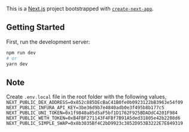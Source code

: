 This is a [Next.js](https://nextjs.org/) project bootstrapped with [`create-next-app`](https://github.com/vercel/next.js/tree/canary/packages/create-next-app).

## Getting Started

First, run the development server:

```bash
npm run dev
# or
yarn dev
```

## Note

Create `.env.local` file in the root folder with the following values,
`NEXT_PUBLIC_DEX_ADDRESS=0x852c885DEcBaC41B0fe0b0923122bB3963e54f09`
`NEXT_PUBLIC_INFURA_API_KEY=3be36d9b7e4840adb0e3f495b8b177c5`
`NEXT_PUBLIC_UNI_TOKEN=0x1f9840a85d5aF5bf1D1762F925BDADdC4201F984`
`NEXT_PUBLIC_WETH_TOKEN=0xB4FBF271143F4FBf7B91A5ded31805e42b2208d6`
`NEXT_PUBLIC_SIMPLE_SWAP=0x8b3035Bf4C2bD9923c3852D953B3222E7E849319`
